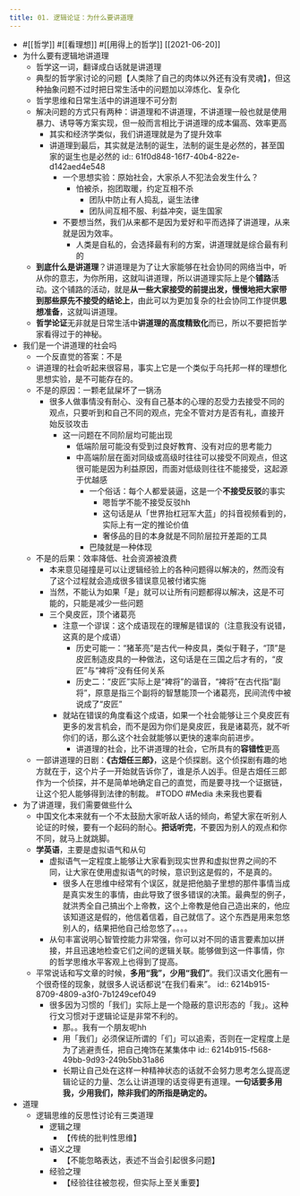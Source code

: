 ```yaml
---
title: 01. 逻辑论证：为什么要讲道理
---
```

- #[[哲学]] #[[看理想]] #[[用得上的哲学]] [[2021-06-20]]
- 为什么要有逻辑地讲道理
	- 哲学这一词，翻译成白话就是讲道理
	- 典型的哲学家讨论的问题【人类除了自己的肉体以外还有没有灵魂】，但这种抽象问题不过时把日常生活中的问题加以淬炼化、复杂化
	- 哲学思维和日常生活中的讲道理不可分割
	- 解决问题的方式只有两种：讲道理和不讲道理，不讲道理一般也就是使用暴力、诱导等方案实现，但一般而言相比于讲道理的成本偏高、效率更高
		- 其实和经济学类似，我们讲道理就是为了提升效率
		- 讲道理到最后，其实就是法制的诞生，法制的诞生是必然的，甚至国家的诞生也是必然的
		  id:: 61f0d848-16f7-40b4-822e-d142aed4e548
			- 一个思想实验：原始社会，大家杀人不犯法会发生什么？
				- 怕被杀，抱团取暖，约定互相不杀
					- 团队中防止有人捣乱，诞生法律
					- 团队间互相不服、利益冲突，诞生国家
			- 不要想当然，我们从来都不是因为爱好和平而选择了讲道理，从来就是因为效率。
				- 人类是自私的，会选择最有利的方案，讲道理就是综合最有利的
	- **到底什么是讲道理**？讲道理是为了让大家能够在社会协同的网络当中，听从你的意志，为你所用，这就叫讲道理，所以讲道理实际上是个**铺路**活动。这个铺路的活动，就是**从一些大家接受的前提出发，慢慢地把大家带到那些原先不接受的结论上**，由此可以为更加复杂的社会协同工作提供**思想准备**，这就叫讲道理。
	- **哲学论证**无非就是日常生活中**讲道理的高度精致化**而已，所以不要把哲学家看得过于的神秘。
- 我们是一个讲道理的社会吗
	- 一个反直觉的答案：不是
	- 讲道理的社会听起来很容易，事实上它是一个类似于乌托邦一样的理想化思想实验，是不可能存在的。
	- 不是的原因：一颗老鼠屎坏了一锅汤
		- 很多人做事情没有耐心、没有自己基本的心理的忍受力去接受不同的观点，只要听到和自己不同的观点，完全不管对方是否有礼，直接开始反驳攻击
			- 这一问题在不同阶层均可能出现
				- 低端阶层可能没有受到过良好教育、没有对应的思考能力
				- 中高端阶层在面对同级或高级时往往可以接受不同观点，但这很可能是因为利益原因，而面对低级则往往不能接受，这起源于优越感
					- 一个俗话：每个人都爱装逼，这是一个**不接受反驳**的事实
						- 嗯哲学不能不接受反驳hh
						- 这句话是从「世界抬杠冠军大蓝」的抖音视频看到的，实际上有一定的推论价值
						- 奢侈品的目的本身就是不同阶层拉开差距的工具
					- 巴陵就是一种体现
	- 不是的后果：效率降低、社会资源被浪费
		- 本来意见碰撞是可以让逻辑经验上的各种问题得以解决的，然而没有了这个过程就会造成很多错误意见被付诸实施
		- 当然，不能认为如果「是」就可以让所有问题都得以解决，这是不可能的，只能是减少一些问题
		- 三个臭皮匠，顶个诸葛亮
			- 注意一个谬误：这个成语现在的理解是错误的（注意我没有说错，这真的是个成语）
				- 历史可能一：“猪革亮”是古代一种皮具，类似于鞋子，“顶”是皮匠制造皮具的一种做法，这句话是在三国之后才有的，“皮匠”与“裨将”没有任何关系
				- 历史二：“皮匠”实际上是“裨将”的谐音，“裨将”在古代指“副将”，原意是指三个副将的智慧能顶一个诸葛亮，民间流传中被说成了“皮匠”
			- 就站在错误的角度看这个成语，如果一个社会能够让三个臭皮匠有更多的发言机会，而不是因为你们是臭皮匠，我是诸葛亮，就不听你们的话，那么这个社会就能够以更快的速率向前进步。
				- 讲道理的社会，比不讲道理的社会，它所具有的**容错性**更高
	- 一部讲道理的日剧：**《古畑任三郎》**，这是个侦探剧。这个侦探剧有趣的地方就在于，这个片子一开始就告诉你了，谁是杀人凶手。但是古畑任三郎作为一个侦探，并不是简单地确定自己的直觉，而是要寻找一个证据链，让这个犯人能够得到法律的制裁。 #TODO #Media 未来我也要看
- 为了讲道理，我们需要做些什么
	- 中国文化本来就有一个不太鼓励大家听敌人话的倾向，希望大家在听别人论证的时候，要有一个起码的耐心。**把话听完**，不要因为别人的观点和你不同，就马上就跳脚。
	- **学英语**，主要是虚拟语气和从句
		- 虚拟语气一定程度上能够让大家看到现实世界和虚拟世界之间的不同，让大家在使用虚拟语气的时候，意识到这是假的，不是真的。
			- 很多人在思维中经常有个误区，就是把他脑子里想的那件事情当成是真实发生的事情，由此导致了很多错误的决策。最典型的例子，就洪秀全自己搞出个上帝教，这个上帝教是他自己造出来的，他应该知道这是假的，他信着信着，自己就信了。这个东西是用来忽悠别人的，结果把他自己给忽悠了。。。。
		- 从句丰富说明心智管控能力非常强，你可以对不同的语言要素加以拼接，并且迅速地检查它们之间的逻辑关联。能够做到这一件事情，你的哲学思维水平客观上也得到了提高。
	- 平常说话和写文章的时候，**多用“我”，少用“我们”**。我们汉语文化圈有一个很奇怪的现象，就很多人说话都说“在我们看来”。
	  id:: 6214b915-8709-4809-a3f0-7b1249cef049
		- 很多因为习惯的「我们」实际上是一个隐蔽的意识形态的「我」。这种行文习惯对于逻辑论证是非常不利的。
			- 那。。我有一个朋友呢hh
			- 用「我们」必须保证所谓的「们」可以追索，否则在一定程度上是为了逃避责任，把自己掩饰在某集体中
			  id:: 6214b915-f568-49bb-9d93-249b5bb31a86
			- 长期让自己处在这样一种精神状态的话就不会努力思考怎么提高逻辑论证的力量、怎么让讲道理的话变得更有道理。**一句话要多用我，少用我们，除非我们的所指是确定的。**
- 道理
	- 逻辑思维的反思性讨论有三类道理
		- 逻辑之理
			- 【传统的批判性思维】
		- 语义之理
			- 【不能忽略表达，表述不当会引起很多问题】
		- 经验之理
			- 【经验往往被忽视，但实际上至关重要】